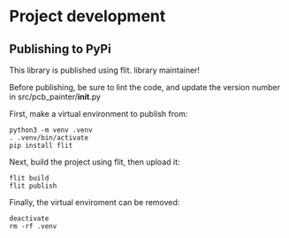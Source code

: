 # Project development

## Publishing to PyPi

This library is published using flit.
library maintainer!

Before publishing, be sure to lint the code, and update the version number
in src/pcb_painter/__init__.py

First, make a virtual environment to publish from:

    python3 -m venv .venv
    . .venv/bin/activate
    pip install flit

Next, build the project using flit, then upload it:

    flit build
    flit publish

Finally, the virtual enviroment can be removed:

    deactivate
    rm -rf .venv

